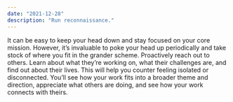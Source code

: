 ```yaml
---
date: "2021-12-28"
description: "Run reconnaissance."
---
```


It can be easy to keep your head down and stay focused on your core mission. However, it’s invaluable to poke your head up periodically and take stock of where you fit in the grander scheme. Proactively reach out to others. Learn about what they’re working on, what their challenges are, and find out about their lives. This will help you counter feeling isolated or disconnected. You’ll see how your work fits into a broader theme and direction, appreciate what others are doing, and see how your work connects with theirs.
